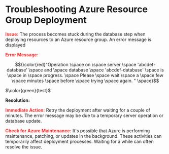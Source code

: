 # Troubleshooting Azure Resource Group Deployment



<strong style="color: red; opacity: 0.80;">**Issue**:</strong> The process becomes stuck during the database step when deploying resources to an Azure resource group. An error message is displayed

 <strong style="color: red; opacity: 0.80;">Error Message:</strong> 
 <!-- ```diff

``` -->
$${\color{red}"Operation \space on \space server \space 'abcdef-database' \space and \space database  \space 'abcdef-database' \space  is \space  in \space progress. \space Please \space wait \space a \space few \space minutes \space before \space trying \space again. " \space}$$


<!-- ${\color{red}**Resolution**}$ -->

<!-- $${\color{red}Welcome \space \color{lightblue}To \space \color{orange}Stackoverflow}$$ -->

$\color{green}{test}$


<strong>**Resolution**:</strong>


<strong style="color: red; opacity: 0.80;">**Immediate Action**:</strong> Retry the deployment after waiting for a couple of minutes. The error message may be due to a temporary server operation or database update.

<strong style="color: red; opacity: 0.80;">**Check for Azure Maintenance**:</strong> It's possible that Azure is performing maintenance, patching, or updates in the background. 
These activities can temporarily affect deployment processes. Waiting for a while can often resolve the issue.

<!-- $${\color{red}This text is red.}$$ -->

<!-- ```diff
- text in red
+ text in green
! text in orange
# text in gray
@@ text in purple (and bold)@@
``` -->

<!-- $\mathcal{\color{purple}{this \ is \ a \ paragraph} \ \color{cyan}{in \ another \ font}}$

$\mathbb{\color{teal}{this \ is \ a } \ \color{magenta}{paragraph \ in \ another \ font}}$

$\mathscr{\color{red}{this} \ \ \color{blue}{is \ \ a \ \ paragraph} \ \ \color{yellow}{in \ \ another \ \ font}}$

$\mathfrak{\color{lime}{this \ is \ a \ paragraph \ in \ another \ font}}$

$\mathscr{\color{red}{mon}\color{white}{day}}$

$\textcolor{olive}{\TeX} \ \textcolor{darkgray}{workaround \ found \ by \ Dassalem \ Mohammed \ Yasser}$

$\textit{hello}$  #italic

$\text{hello}$    #normal

$\Large{hello}$$   #Bigger text size

$$\LaTeX$$ -->